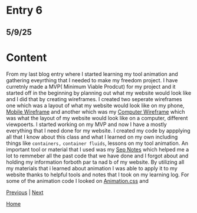 # Entry 6
## 5/9/25

# Content 
From my last blog entry where I started learning my tool animation and gathering eveyrthing that I needed to make my freedom project. I have curretnly made a MVP( Minimum Viable Prodcut) for my project and it started off in the beginning by planning out what my website would look like and I did that by creating wireframes. I created two seperate wireframes one which was a layout of what my website would look like on my phone, [Mobile Wireframe](Mobile-Wireframe.png) and another which was my [Computer Wireframe](Computer-Wireframe.png) which was what the layout of my website would look like on a computer, different viewpoerts. I started working on my MVP and now I have a mostly everything that I need done for my website. I created my code by appplying all that I know about this class and what I learned on my own including things like `containers,` `container fluids`, lessons on my tool animation. An important tool or material that I used was my [Sep Notes](https://docs.google.com/document/d/1n9YZLqsv50YrUhVFN-iwL44YH_rncWpJEAocTKbw2i0/edit?tab=t.0) which helped me a lot to remmeber all the past code that we have done and I forgot about and holding my information forboth par ta nad b of my website. By utilizing all my materials that i learned about animation I was able to apply it to my website thanks to helpful tools and notes that I took on my learning log. For some of the animation code I looked on [Animation.css](https://animate.style) and 

[Previous](entry05.md) | [Next](entry07.md)

[Home](../README.md)
